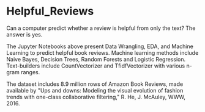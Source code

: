 # Helpful_Reviews

Can a computer predict whether a review is helpful from only the text? The answer is yes.

The Jupyter Notebooks above present Data Wrangling, EDA, and Machine Learning to predict helpful book reviews. Machine learning methods include Naive Bayes, Decision Trees, Random Forests and Logistic Regression. Text-builders include CountVectorizer and TfidfVectorizer with various n-gram ranges. 

The dataset includes 8.9 million rows of Amazon Book Reviews, made available by "Ups and downs: Modeling the visual evolution of fashion trends with one-class collaborative filtering," R. He, J. McAuley, WWW, 2016.
